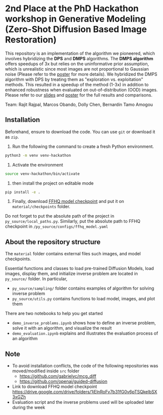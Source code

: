 # 2nd Place at the PhD Hackathon workshop in Generative Modeling (Zero-Shot Diffusion Based Image Restoration)


This repository is an implementation of the algorithm we pioneered, which involves hybridizing the **DPS** and **DMPS** algorithms. The **DMPS algorithm** offers speedups of 3x but relies on the uninformative prior assumption, which is unrealistic since most images are not proportional to Gaussian noise (Please refer to the [poster](https://drive.google.com/file/d/1-6qPfdAmrMBOs5XRS69fjnb-xAQhaRt9/view) for more details). We hybridized the DMPS algorithm with DPS by treating them as "exploration vs. exploitation" methods. This resulted in a speedup of the method (1-3x) in addition to enhanced robustness when evaluated on out-of-distribution (OOD) images. 
Please refer to our [slides](https://drive.google.com/file/d/1We39vRCalNYvez61BQvYhVi2bsy14YMv/view) and [poster](https://drive.google.com/file/d/1-6qPfdAmrMBOs5XRS69fjnb-xAQhaRt9/view) for the full results and comparisons.

Team: Rajit Rajpal, Marcos Obando, Dolly Chen, Bernardin Tamo Amogou

## Installation

Beforehand, ensure to download the code.
You can use ``git`` or download it as ``zip``.

1. Run the following the command to create a fresh Python environment.

```bash
python3 -m venv venv-hackathon
```

1. Activate the environment

```bash
source venv-hackathon/bin/activate
```

1. then install the project on editable mode

```bash
pip install -e .
```

1. Finally, download [FFHQ model checkpoint](https://drive.google.com/drive/folders/1jElnRoFv7b31fG0v6pTSQkelbSX3xGZh) and put it on ``material/checkpoints`` folder.

Do not forget to put the absolute path of the project in ``py_source/local_paths.py``.
Similarly, put the absolute path to FFHQ checkpoint in ``/py_source/configs/ffhq_model.yaml``


## About the repository structure

The ``material`` folder contains external files such images, and model checkpoints.

Essential functions and classes to load pre-trained Diffusion Models, load images, display them, and initialize inverse problem are located in ``py_source/`` folder.
In particular,
- ``py_source/sampling/`` folder contains examples of algorithm for solving inverse problem
- ``py_source/utils.py`` contains functions to load model, images, and plot them

There are two notebooks to help you get started
- ``demo_inverse_problems.ipynb`` shows how to define an inverse problem, solve it with an algorithm, and visualize the result
- ``demo_evaluation.ipynb`` explains and illustrates the evaluation process of an algorithm


## Note

- To avoid installation conflicts, the code of the following repositories was moved/modified inside ``src`` folder
    - https://github.com/gabrielvc/mcg_diff
    - https://github.com/openai/guided-diffusion
- Link to download FFHQ model checkpoint https://drive.google.com/drive/folders/1jElnRoFv7b31fG0v6pTSQkelbSX3xGZh
- Evaluation script and the inverse problems used will be uploaded later during the week
